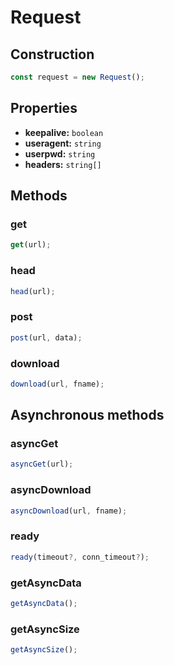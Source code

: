 # Request

## Construction  

```js
const request = new Request();
```

## Properties 

- **keepalive:** ``boolean``
- **useragent:** ``string``
- **userpwd:** ``string``
- **headers:** ``string[]``

## Methods

### get

```js
get(url);
```

### head

```js
head(url);
```

### post

```js
post(url, data);
```

### download

```js
download(url, fname);
```

## Asynchronous methods

### asyncGet

```js
asyncGet(url);
```

### asyncDownload

```js
asyncDownload(url, fname);
```

### ready

```js
ready(timeout?, conn_timeout?);
```

### getAsyncData

```js
getAsyncData();
```

### getAsyncSize

```js
getAsyncSize();